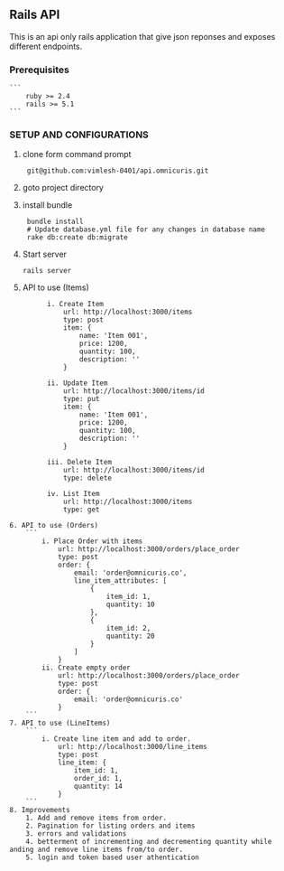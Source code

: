 ## Rails API
 This is an api only rails application that give json reponses and exposes different endpoints.

  ### Prerequisites
    
    ```
        ruby >= 2.4
        rails >= 5.1
    ```

  ### SETUP AND CONFIGURATIONS
  1. clone form command prompt
     ```
      git@github.com:vimlesh-0401/api.omnicuris.git
     ```
  2. goto project directory

  3. install bundle
     ```
      bundle install
      # Update database.yml file for any changes in database name
      rake db:create db:migrate
     ```
  4. Start server
        ```
        rails server
        ```
  5. API to use (Items)
      ```
            i. Create Item
                url: http://localhost:3000/items
                type: post
                item: {
                    name: 'Item 001',
                    price: 1200,
                    quantity: 100,
                    description: ''
                }
        
            ii. Update Item
                url: http://localhost:3000/items/id
                type: put
                item: {
                    name: 'Item 001',
                    price: 1200,
                    quantity: 100,
                    description: ''
                }
                
            iii. Delete Item
                url: http://localhost:3000/items/id
                type: delete
                
            iv. List Item
                url: http://localhost:3000/items
                type: get
        ``` 
    6. API to use (Orders)
        ```
            i. Place Order with items
                url: http://localhost:3000/orders/place_order
                type: post
                order: {
                    email: 'order@omnicuris.co',
                    line_item_attributes: [
                        {
                            item_id: 1,
                            quantity: 10
                        },
                        {
                            item_id: 2,
                            quantity: 20
                        }
                    ]
                }
            ii. Create empty order
                url: http://localhost:3000/orders/place_order
                type: post
                order: {
                    email: 'order@omnicuris.co'
                }
        ```
    7. API to use (LineItems)
        ```
            i. Create line item and add to order.
                url: http://localhost:3000/line_items
                type: post
                line_item: {
                    item_id: 1,
                    order_id: 1,
                    quantity: 14
                }
        ```
    8. Improvements
        1. Add and remove items from order.
        2. Pagination for listing orders and items
        3. errors and validations 
        4. betterment of incrementing and decrementing quantity while anding and remove line items from/to order.
        5. login and token based user athentication